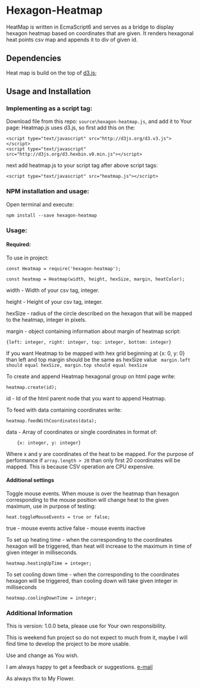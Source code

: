 # Hexagon-Heatmap

HeatMap is written in EcmaScript6 and serves as a bridge to display hexagon heatmap based on coordinates that are given.
It renders hexagonal heat points csv map and appends it to div of given id.

## Dependencies

Heat map is build on the top of [d3.js](https://github.com/d3);

## Usage and Installation

### Implementing as a script tag:

Download file from this repo: ```source\hexagon-heatmap.js```, and add it to Your page:
Heatmap.js uses d3.js, so first add this on the:
```
<script type="text/javascript" src="http://d3js.org/d3.v3.js"></script>
<script type="text/javascript" src="http://d3js.org/d3.hexbin.v0.min.js"></script>
```
next add heatmap.js to your script tag after above script tags:
```
<script type="text/javascript" src="heatmap.js"></script>
```

### NPM installation and usage:

Open terminal and execute:

```
npm install --save hexagon-heatmap
```

### Usage:

#### Required:

To use in project:

```
const Heatmap = require('hexagon-heatmap');

const heatmap = Heatmap(width, height, hexSize, margin, heatColor);
```

width - Width of your csv tag, integer.

height - Height of your csv tag, integer.

hexSize - radius of the circle described on the hexagon that will be mapped to the heatmap, integer in pixels.

margin - object containing information about margin of heatmap script:
```
{left: integer, right: integer, top: integer, bottom: integer}
```

If you want Heatmap to be mapped with hex grid beginning at {x: 0, y: 0} than left and top margin should be the same as hexSize value ``` margin.left should equal hexSize, margin.top should equal hexSize```

To create and append Heatmap hexagonal group on html page write:
```
heatmap.create(id);
```

id - Id of the html parent node that you want to append Heatmap.

To feed with data containing coordinates write:
```
heatmap.feedWithCoordinates(data);
```

data - Array of coordinates or single coordinates in format of:
```
	{x: integer, y: integer}
```
Where x and y are coordinates of the heat to be mapped.
For the purpose of performance if ```array.length > 20``` than only first 20 coordinates will be mapped.
This is because CSV operation are CPU expensive.

#### Additional settings

Toggle mouse events. When mouse is over the heatmap than hexagon corresponding to the mouse position will change heat to the given maximum, use in purpose of testing:
```
heat.toggleMouseEvents = true or false;
```
true - mouse events active
false - mouse events inactive

To set up heating time - when the corresponding to the coordinates hexagon will be triggered, than heat will increase to the maximum in time of given integer in milliseconds.
```
heatmap.heatingUpTime = integer;
```

To set cooling down time - when the corresponding to the coordinates hexagon will be triggered, than cooling down will take given integer in milliseconds
```
heatmap.coolingDownTime = integer;
```

### Additional Information

This is version: 1.0.0 beta, please use for Your own responsibility.

This is weekend fun project so do not expect to much from it, maybe I will find time to develop the project to be more usable.

Use and change as You wish.

I am always happy to get a feedback or suggestions. [e-mail](lenart.consulting@gmail.com)

As always thx to My Flower.
